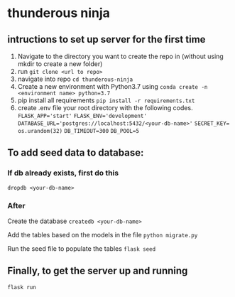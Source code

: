 # thunderous ninja

## intructions to set up server for the first time

1. Navigate to the directory you want to create the repo in (without using mkdir to create a new folder)
2. run `git clone <url to repo>`
3. navigate into repo `cd thunderous-ninja`
4. Create a new environment with Python3.7 using `conda create -n <environment name> python=3.7`
5. pip install all requirements `pip install -r requirements.txt`
6. create .env file your root directory with the following codes.
`FLASK_APP='start'`
`FLASK_ENV='development'`
`DATABASE_URL='postgres://localhost:5432/<your-db-name>'`
`SECRET_KEY= os.urandom(32)`
`DB_TIMEOUT=300`
`DB_POOL=5`


## To add seed data to database:

### If db already exists, first do this

`dropdb <your-db-name>`

### After

Create the database `createdb <your-db-name>`

Add the tables based on the models in the file `python migrate.py`

Run the seed file to populate the tables `flask seed`

## Finally, to get the server up and running

`flask run`
